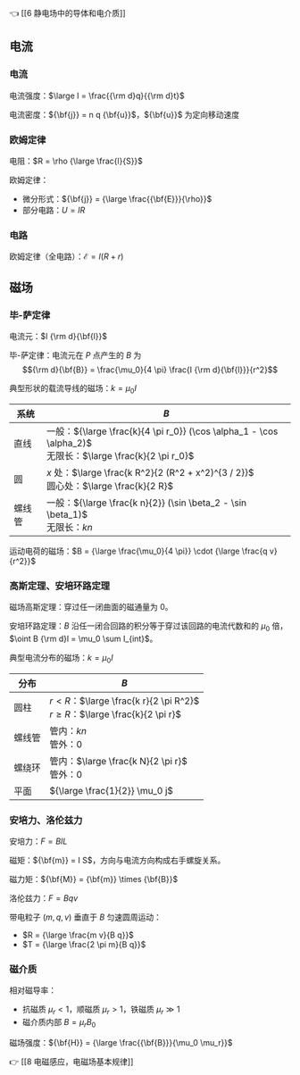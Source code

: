 👈 [[6 静电场中的导体和电介质]]

## 电流

### 电流

电流强度：$\large I = \frac{{\rm d}q}{{\rm d}t}$

电流密度：${\bf{j}} = n q {\bf{u}}$，${\bf{u}}$ 为定向移动速度

### 欧姆定律

电阻：$R = \rho {\large \frac{l}{S}}$

欧姆定律：

- 微分形式：${\bf{j}} = {\large \frac{{\bf{E}}}{\rho}}$
- 部分电路：$U = I R$

### 电路

欧姆定律（全电路）：${\mathcal{E}} = I (R + r)$

## 磁场

### 毕-萨定律

电流元：$I {\rm d}{\bf{l}}$

毕-萨定律：电流元在 $P$ 点产生的 $B$ 为 $${\rm d}{\bf{B}} = \frac{\mu_0}{4 \pi} \frac{I {\rm d}{\bf{l}}}{r^2}$$

典型形状的载流导线的磁场：$k = \mu_0 I$

| 系统 | $B$ |
| ---- | ---- |
| 直线 | 一般：${\large \frac{k}{4 \pi r_0}} (\cos \alpha_1 - \cos \alpha_2)$<br>无限长：$\large \frac{k}{2 \pi r_0}$ |
| 圆 | $x$ 处：$\large \frac{k R^2}{2 (R^2 + x^2)^{3 / 2}}$<br>圆心处：$\large \frac{k}{2 R}$ |
| 螺线管 | 一般：${\large \frac{k n}{2}} (\sin \beta_2 - \sin \beta_1)$<br>无限长：$k n$ |

运动电荷的磁场：$B = {\large \frac{\mu_0}{4 \pi}} \cdot {\large \frac{q v}{r^2}}$

### 高斯定理、安培环路定理

磁场高斯定理：穿过任一闭曲面的磁通量为 $0$。

安培环路定理：$B$ 沿任一闭合回路的积分等于穿过该回路的电流代数和的 $\mu_0$ 倍，$\oint B {\rm d}l = \mu_0 \sum I_{int}$。

典型电流分布的磁场：$k = \mu_0 I$

| 分布 | $B$ |
| ---- | ---- |
| 圆柱 | $r < R$：$\large \frac{k r}{2 \pi R^2}$<br>$r \geqslant R$：$\large \frac{k}{2 \pi r}$ |
| 螺线管 | 管内：$k n$<br>管外：$0$ |
| 螺绕环 | 管内：$\large \frac{k N}{2 \pi r}$<br>管外：$0$ |
| 平面 | ${\large \frac{1}{2}} \mu_0 j$ |

### 安培力、洛伦兹力

安培力：$F = B I L$

磁矩：${\bf{m}} = I S$，方向与电流方向构成右手螺旋关系。

磁力矩：${\bf{M}} = {\bf{m}} \times {\bf{B}}$

洛伦兹力：$F = B q v$

带电粒子 $(m, q, v)$ 垂直于 $B$ 匀速圆周运动：

- $R = {\large \frac{m v}{B q}}$
- $T = {\large \frac{2 \pi m}{B q}}$

### 磁介质

相对磁导率：

- 抗磁质 $\mu_r < 1$，顺磁质 $\mu_r > 1$，铁磁质 $\mu_r \gg 1$
- 磁介质内部 $B = \mu_r B_0$

磁场强度：${\bf{H}} = {\large \frac{{\bf{B}}}{\mu_0 \mu_r}}$

👉 [[8 电磁感应，电磁场基本规律]]